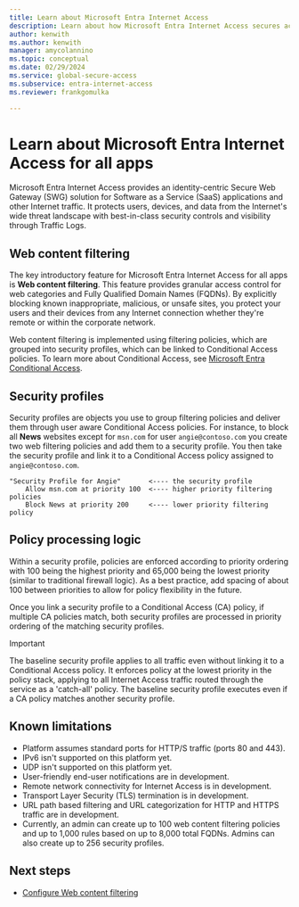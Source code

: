 ```yaml
---
title: Learn about Microsoft Entra Internet Access
description: Learn about how Microsoft Entra Internet Access secures access to the Internet.
author: kenwith
ms.author: kenwith
manager: amycolannino
ms.topic: conceptual
ms.date: 02/29/2024
ms.service: global-secure-access
ms.subservice: entra-internet-access 
ms.reviewer: frankgomulka

---
```


# Learn about Microsoft Entra Internet Access for all apps

Microsoft Entra Internet Access provides an identity-centric Secure Web Gateway (SWG) solution for Software as a Service (SaaS) applications and other Internet traffic. It protects users, devices, and data from the Internet's wide threat landscape with best-in-class security controls and visibility through Traffic Logs.

## Web content filtering

The key introductory feature for Microsoft Entra Internet Access for all apps is **Web content filtering**. This feature provides granular access control for web categories and Fully Qualified Domain Names (FQDNs). By explicitly blocking known inappropriate, malicious, or unsafe sites, you protect your users and their devices from any Internet connection whether they're remote or within the corporate network.

Web content filtering is implemented using filtering policies, which are grouped into security profiles, which can be linked to Conditional Access policies. To learn more about Conditional Access, see [Microsoft Entra Conditional Access](/azure/active-directory/conditional-access/).


## Security profiles

Security profiles are objects you use to group filtering policies and deliver them through user aware Conditional Access policies. For instance, to block all **News** websites except for `msn.com` for user `angie@contoso.com` you create two web filtering policies and add them to a security profile. You then take the security profile and link it to a Conditional Access policy assigned to `angie@contoso.com`.

```
"Security Profile for Angie"       <---- the security profile
    Allow msn.com at priority 100  <---- higher priority filtering policies
    Block News at priority 200     <---- lower priority filtering policy
```

## Policy processing logic
Within a security profile, policies are enforced according to priority ordering with 100 being the highest priority and 65,000 being the lowest priority (similar to traditional firewall logic). As a best practice, add spacing of about 100 between priorities to allow for policy flexibility in the future.

Once you link a security profile to a Conditional Access (CA) policy, if multiple CA policies match, both security profiles are processed in priority ordering of the matching security profiles.

> [!IMPORTANT]
> The baseline security profile applies to all traffic even without linking it to a Conditional Access policy. It enforces policy at the lowest priority in the policy stack, applying to all Internet Access traffic routed through the service as a 'catch-all' policy. The baseline security profile executes even if a CA policy matches another security profile.

## Known limitations

- Platform assumes standard ports for HTTP/S traffic (ports 80 and 443).
- IPv6 isn't supported on this platform yet.
- UDP isn't supported on this platform yet.
- User-friendly end-user notifications are in development.
- Remote network connectivity for Internet Access is in development.
- Transport Layer Security (TLS) termination is in development.
- URL path based filtering and URL categorization for HTTP and HTTPS traffic are in development.
- Currently, an admin can create up to 100 web content filtering policies and up to 1,000 rules based on up to 8,000 total FQDNs. Admins can also create up to 256 security profiles.

## Next steps

- [Configure Web content filtering](how-to-configure-web-content-filtering.md)
